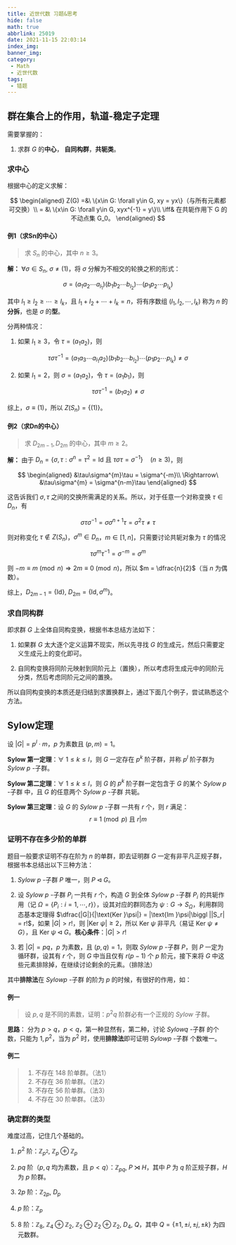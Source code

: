 ```yaml
---
title: 近世代数 习题&思考
hide: false
math: true
abbrlink: 25019
date: 2021-11-15 22:03:14
index_img:
banner_img:
category:
 - Math
 - 近世代数
tags:
 - 错题
---
```


## 群在集合上的作用，轨道-稳定子定理

需要掌握的：

1. 求群 $G$ 的**中心**， **自同构群**，**共轭类**。

### 求中心

根据中心的定义求解：

$$
\begin{aligned}
Z(G) =&\ \{x\in G: \forall y\in G, xy = yx\}（与所有元素都可交换）\\
= &\ \{x\in G: \forall y\in G, xyx^{-1} = y\}\\
\iff& 在共轭作用下 G 的不动点集 G_0。
\end{aligned}
$$

#### 例1（求Sn的中心）

> 求 $S_n$ 的中心，其中 $n\geqslant 3$。

**解：** $\forall \sigma\in S_n,\ \sigma\neq (1)$，将 $\sigma$ 分解为不相交的轮换之积的形式：

$$
\sigma = (a_1a_2\cdots a_{l_1})(b_1b_2\cdots b_{l_2})\cdots(p_1p_2\cdots p_{l_k})
$$

其中 $l_1 \geqslant l_2\geqslant \cdots\geqslant l_k$，且 $l_1+l_2+\cdots +l_k = n$，将有序数组 $(l_1,l_2,\cdots,l_k)$ 称为 $n$ 的**分拆**，也是 $\sigma$ 的**型**。

分两种情况：

1. 如果 $l_1\geqslant 3$，令 $\tau = (a_1a_2)$，则

$$
\tau\sigma\tau^{-1} = (a_1a_3\cdots a_{l_1}a_2)(b_1b_2\cdots b_{l_2})\cdots(p_1p_2\cdots p_{l_k})\neq \sigma
$$

2. 如果 $l_1 = 2$，则 $\sigma = (a_1a_2)$，令 $\tau = (a_1b_1)$，则

$$
\tau\sigma\tau^{-1} = (b_1a_2)\neq \sigma
$$

综上，$\sigma\equiv (1)$，所以 $Z(S_n) = \{(1)\}$。

#### 例2（求Dn的中心）

> 求 $D_{2m-1},D_{2m}$ 的中心，其中 $m\geqslant 2$。

**解：** 由于 $D_n = \{\sigma, \tau: \sigma^n = \tau^2 = \text{Id}\text{ 且 } \tau\sigma\tau = \sigma^{-1}\}\quad (n\geqslant 3)$，则

$$
\begin{aligned}
&\tau\sigma^{m}\tau = \sigma^{-m}\\
\Rightarrow\  &\tau\sigma^{m} = \sigma^{n-m}\tau
\end{aligned}
$$

这告诉我们 $\sigma, \tau$ 之间的交换所需满足的关系。所以，对于任意一个对称变换 $\tau\in D_n$，有

$$
\sigma\tau\sigma^{-1} = \sigma\sigma^{n+1}\tau = \sigma^{2}\tau\neq \tau
$$

则对称变化 $\tau\notin Z(S_n)$，$\sigma^m\in D_n$，$m\in[1,n]$，只需要讨论共轭对象为 $\tau$ 的情况

$$
\tau\sigma^m\tau^{-1} = \sigma^{-m} = \sigma^{m}
$$

则 $-m\equiv m\pmod n\Rightarrow 2m\equiv 0\pmod n$，所以 $m = \dfrac{n}{2}$（当 $n$ 为偶数）。

综上，$D_{2m-1} = \{\text{Id}\},\ D_{2m} = \{\text{Id}, \sigma^m\}$。

### 求自同构群

即求群 $G$ 上全体自同构变换，根据书本总结方法如下：

1. 如果群 $G$ 太大逐个定义运算不现实，所以先寻找 $G$ 的生成元，然后只需要定义生成元上的变化即可。

2. 自同构变换将同阶元映射到同阶元上（置换），所以考虑将生成元中的同阶元分类，然后考虑同阶元之间的置换。

所以自同构变换的本质还是归结到求置换群上，通过下面几个例子，尝试熟悉这个方法。

## Sylow定理

设 $|G| = p^l\cdot m$，$p$ 为素数且 $(p,m) = 1$。

**Sylow 第一定理**：$\forall\ 1\leqslant k\leqslant l$，则 $G$ 一定存在 $p^k$ 阶子群，并称 $p^l$ 阶子群为 $Sylow\ p\text{ -子群}$。

**Sylow 第二定理**：$\forall\ 1\leqslant k\leqslant l$，则 $G$ 的 $p^k$ 阶子群一定包含于 $G$ 的某个 $Sylow\ p\text{ -子群 }$ 中，且 $G$ 的任意两个 $Sylow\ p\text{ -子群 }$ 共轭。

**Sylow 第三定理**：设 $G$ 的 $Sylow\ p\text{ -子群}$ 一共有 $r$ 个，则 $r$ 满足：
$$r\equiv 1\pmod p\text{ 且 } r|m$$

### 证明不存在多少阶的单群

题目一般要求证明不存在阶为 $n$ 的单群，即去证明群 $G$ 一定有非平凡正规子群，根据书本总结出以下三种方法：

1. $Sylow\ p\text{ -子群 } P$ 唯一，则 $P\triangleleft G$。

2. 设 $Sylow\ p\text{ -子群 }P_i$ 一共有 $r$ 个，构造 $G$ 到全体 $Sylow\ p\text{ -子群 }P_i$ 的共轭作用（记 $\Omega =\{P_i:i=1,\cdots,r\}$），设其对应的群同态为 $\psi:G\rightarrow S_{\Omega}$，利用群同态基本定理得 $\dfrac{|G|}{|\text{Ker }\psi|} = |\text{Im }\psi|\biggl ||S_r| = r!$，如果 $|G| > r!$，则 $|\text{Ker }\psi|\geqslant 2$，所以 $\text{Ker }\psi$ 非平凡（易证 $\text{Ker }\psi\neq G$），且 $\text{Ker }\psi\triangleleft G$。**核心条件**：$|G| > r!$

3. 若 $|G| = pq$，$p$ 为素数，且 $(p,q) = 1$，则取 $Sylow\ p\text{ -子群 }P$，则 $P$ 一定为循环群，设其有 $r$ 个，则 $G$ 中当且仅有 $r(p-1)$ 个 $p$ 阶元，接下来将 $G$ 中这些元素排除掉，在继续讨论剩余的元素。（排除法）

其中**排除法**在 $Sylow p\text{ -子群}$ 的阶为 $p$ 的时候，有很好的作用，如：

#### 例一

> 设 $p, q$ 是不同的素数，证明：$p^2q$ 阶群必有一个正规的 $Sylow$ 子群。

**思路**： 分为 $p> q$，$p < q$，第一种显然有，第二种，讨论 $Sylow q\text{ -子群}$ 的个数，只能为 $1, p^2$，当为 $p^2$ 时，使用**排除法**即可证明 $Sylow p\text{ -子群}$ 个数唯一。

#### 例二

> 1. 不存在 $148$ 阶单群。（法1）
> 2. 不存在 $36$ 阶单群。（法2）
> 3. 不存在 $56$ 阶单群。（法3）
> 4. 不存在 $30$ 阶单群。（法3）

### 确定群的类型

难度过高，记住几个基础的。

1. $p^2$ 阶：$\mathbb Z_{p^2},\  \mathbb Z_{p}\oplus\mathbb Z_{p}$

2. $pq$ 阶（$p,q$ 均为素数，且 $p< q$）：$\mathbb Z_{pq},\ P\rtimes H$，其中 $P$ 为 $q$ 阶正规子群，$H$ 为 $p$ 阶群。

3. $2p$ 阶：$\mathbb Z_{2p},\ D_{p}$

4. $p$ 阶：$\mathbb Z_{p}$

5. $8$ 阶：$\mathbb Z_{8},\ \mathbb Z_{4}\oplus\mathbb Z_{2},\ \mathbb Z_{2}\oplus\mathbb Z_{2}\oplus\mathbb Z_{2},\ D_4,\ Q$，其中 $Q=\{\pm 1,\pm i,\pm j,\pm k\}$ 为四元数群。


